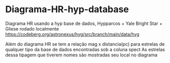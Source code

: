 # Diagrama-HR-hyp-database
Diagrama HR usando a hyp base de dados, Hypparcos + Yale Bright Star + Gliese
rodado localmente
https://codeberg.org/astronexus/hyg/src/branch/main/data/hyg

Além do diagrama HR se tem a relação mag x distancia(pc) para estrelas de qualquer tipo da base de dados
encontradas sob a coluna spect
As estrelas dessa tipagem que tiverem nomes são mostradas seu local no diagrama

